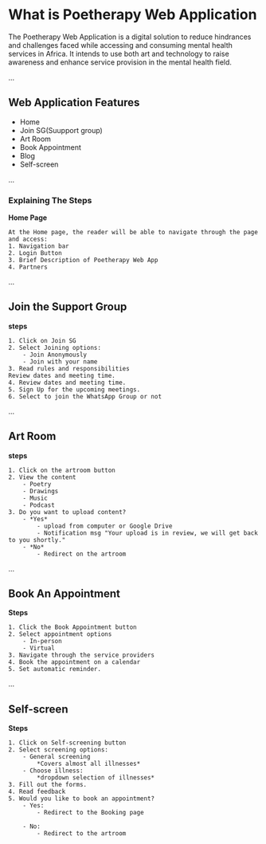 # What is Poetherapy Web Application
[](https://docs.google.com/document/d/1fCvvVeoOXdhwkd8jgUiZAiQT77MCHkq8dM1cy_wQyVI/edit)

The Poetherapy Web Application is a digital solution to reduce hindrances and challenges faced while accessing and consuming mental health services in Africa. It intends to use both art and technology to raise awareness and enhance service provision in the mental health field. 

...

## Web Application Features

- Home 
- Join SG(Suupport group)
- Art Room
- Book Appointment
- Blog
- Self-screen

...

### Explaining The Steps

**Home Page** [](templates/index.html)

    At the Home page, the reader will be able to navigate through the page and access:
    1. Navigation bar
    2. Login Button
    3. Brief Description of Poetherapy Web App
    4. Partners

...

## Join the Support Group

**steps**

    1. Click on Join SG
    2. Select Joining options:
        - Join Anonymously
        - Join with your name
    3. Read rules and responsibilities
    Review dates and meeting time.
    4. Review dates and meeting time.
    5. Sign Up for the upcoming meetings.
    6. Select to join the WhatsApp Group or not

...

## Art Room

**steps**

    1. Click on the artroom button
    2. View the content
        - Poetry
        - Drawings
        - Music
        - Podcast
    3. Do you want to upload content?
        - *Yes*
            - upload from computer or Google Drive
            - Notification msg "Your upload is in review, we will get back to you shortly."
        - *No*
            - Redirect on the artroom

...
    
## Book An Appointment

**Steps**

    1. Click the Book Appointment button
    2. Select appointment options
        - In-person
        - Virtual
    3. Navigate through the service providers
    4. Book the appointment on a calendar
    5. Set automatic reminder.

...

## Self-screen
**Steps**

    1. Click on Self-screening button
    2. Select screening options:
        - General screening
            *Covers almost all illnesses*
        - Choose illness:
            *dropdown selection of illnesses*
    3. Fill out the forms.
    4. Read feedback
    5. Would you like to book an appointment?
        - Yes:
            - Redirect to the Booking page
        
        - No:
            - Redirect to the artroom













